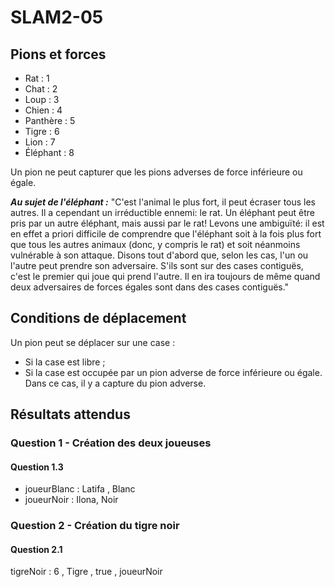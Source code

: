 # SLAM2-05
## Pions et forces

* Rat : 1
* Chat : 2
* Loup : 3
* Chien : 4
* Panthère : 5
* Tigre : 6
* Lion : 7
* Éléphant : 8

Un pion ne peut capturer que les pions adverses de force inférieure ou égale.

**_Au sujet de l'éléphant :_** "C'est l'animal le plus fort, il peut écraser tous les autres. Il a cependant un irréductible ennemi: le rat. Un éléphant peut être pris par un autre éléphant, mais aussi par le rat! Levons une ambiguïté: il est en effet a priori difficile de comprendre que l'éléphant soit à la fois plus fort que tous les autres animaux (donc, y compris le rat) et soit néanmoins vulnérable à son attaque. Disons tout d'abord que, selon les cas, l'un ou l'autre peut prendre son adversaire. S'ils sont sur des cases contiguës, c'est le premier qui joue qui prend l'autre. Il en ira toujours de même quand deux adversaires de forces égales sont dans des cases contiguës."

## Conditions de déplacement

Un pion peut se déplacer sur une case :
- Si la case est libre ;
- Si la case est occupée par un pion adverse de force inférieure ou égale. Dans ce cas, il y a capture du pion adverse.

## Résultats attendus

### Question 1 - Création des deux joueuses
#### Question 1.3
- joueurBlanc : Latifa , Blanc
- joueurNoir : Ilona, Noir

### Question 2 - Création du tigre noir
#### Question 2.1
tigreNoir : 6 , Tigre , true , joueurNoir

